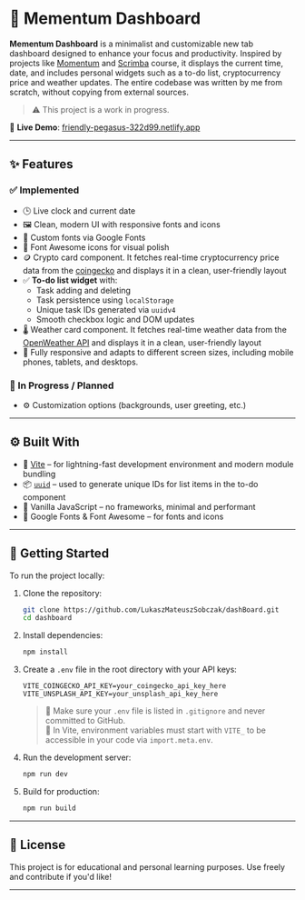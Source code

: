 # 🌄 Mementum Dashboard

**Mementum Dashboard** is a minimalist and customizable new tab dashboard designed to enhance your focus and productivity. Inspired by projects like [Momentum](https://momentumdash.com/) and [Scrimba](https://scrimba.com/home) course, it displays the current time, date, and includes personal widgets such as a to-do list, cryptocurrency price and weather updates. The entire codebase was written by me from scratch, without copying from external sources.

> ⚠️ This project is a work in progress.

🔗 **Live Demo**: [friendly-pegasus-322d99.netlify.app](https://frolicking-tapioca-2db62f.netlify.app/)

---

## ✨ Features

### ✅ Implemented

-   🕒 Live clock and current date
-   🖼 Clean, modern UI with responsive fonts and icons
-   🎨 Custom fonts via Google Fonts
-   🧩 Font Awesome icons for visual polish
-   🪙 Crypto card component. It fetches real-time cryptocurrency price data from the [coingecko]([https://openweathermap.org/]https://www.coingecko.com/en/api) and displays it in a clean, user-friendly layout
-   ✅ **To-do list widget** with:
    -   Task adding and deleting
    -   Task persistence using `localStorage`
    -   Unique task IDs generated via `uuidv4`
    -   Smooth checkbox logic and DOM updates
-   🌡️ Weather card component. It fetches real-time weather data from the [OpenWeather API](https://openweathermap.org/) and displays it in a clean, user-friendly layout
-   📲 Fully responsive and adapts to different screen sizes, including mobile phones, tablets, and desktops.

### 🚧 In Progress / Planned

-   ⚙️ Customization options (backgrounds, user greeting, etc.)

---

## ⚙️ Built With

-   🔧 [Vite](https://vitejs.dev/) – for lightning-fast development environment and modern module bundling
-   📦 [`uuid`](https://www.npmjs.com/package/uuid) – used to generate unique IDs for list items in the to-do component
-   🧪 Vanilla JavaScript – no frameworks, minimal and performant
-   🎨 Google Fonts & Font Awesome – for fonts and icons

---

## 🚀 Getting Started

To run the project locally:

1. Clone the repository:

    ```bash
    git clone https://github.com/LukaszMateuszSobczak/dashBoard.git
    cd dashboard
    ```

2. Install dependencies:

    ```bash
    npm install
    ```

3. Create a `.env` file in the root directory with your API keys:

    ```env
    VITE_COINGECKO_API_KEY=your_coingecko_api_key_here
    VITE_UNSPLASH_API_KEY=your_unsplash_api_key_here
    ```

    > 🔐 Make sure your `.env` file is listed in `.gitignore` and never committed to GitHub.  
    > 📝 In Vite, environment variables must start with `VITE_` to be accessible in your code via `import.meta.env`.

4. Run the development server:

    ```bash
    npm run dev
    ```

5. Build for production:
    ```bash
    npm run build
    ```

---

## 📌 License

This project is for educational and personal learning purposes. Use freely and contribute if you'd like!

---
